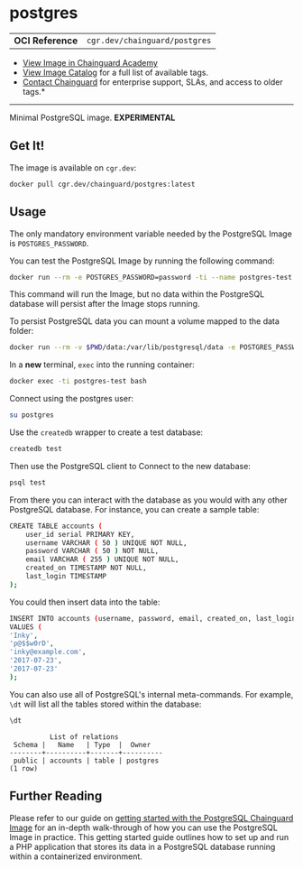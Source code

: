 <!--monopod:start-->
# postgres
| | |
| - | - |
| **OCI Reference** | `cgr.dev/chainguard/postgres` |


* [View Image in Chainguard Academy](https://edu.chainguard.dev/chainguard/chainguard-images/reference/postgres/overview/)
* [View Image Catalog](https://console.enforce.dev/images/catalog) for a full list of available tags.
* [Contact Chainguard](https://www.chainguard.dev/chainguard-images) for enterprise support, SLAs, and access to older tags.*

---
<!--monopod:end-->

<!--overview:start-->
Minimal PostgreSQL image. **EXPERIMENTAL**
<!--overview:end-->

<!--getting:start-->
## Get It!
The image is available on `cgr.dev`:

```
docker pull cgr.dev/chainguard/postgres:latest
```
<!--getting:end-->

<!--body:start-->
## Usage

The only mandatory environment variable needed by the PostgreSQL Image is `POSTGRES_PASSWORD`. 

You can test the PostgreSQL Image by running the following command:

```sh
docker run --rm -e POSTGRES_PASSWORD=password -ti --name postgres-test cgr.dev/chainguard/postgres:latest
```

This command will run the Image, but no data within the PostgreSQL database will persist after the Image stops running.

To persist PostgreSQL data you can mount a volume mapped to the data folder:

```sh
docker run --rm -v $PWD/data:/var/lib/postgresql/data -e POSTGRES_PASSWORD=password -ti --name postgres-test cgr.dev/chainguard/postgres:latest
```

In a __new__ terminal,  `exec` into the running container:

```sh
docker exec -ti postgres-test bash
```

Connect using the postgres user:

```sh
su postgres
```

Use the `createdb` wrapper to create a test database:

```sh
createdb test
```

Then use the PostgreSQL client to Connect to the new database: 

```sh
psql test
```

From there you can interact with the database as you would with any other PostgreSQL database. For instance, you can create a sample table:

```sh
CREATE TABLE accounts (
	user_id serial PRIMARY KEY,
	username VARCHAR ( 50 ) UNIQUE NOT NULL,
	password VARCHAR ( 50 ) NOT NULL,
	email VARCHAR ( 255 ) UNIQUE NOT NULL,
	created_on TIMESTAMP NOT NULL,
	last_login TIMESTAMP
);
```

You could then insert data into the table:

```sh
INSERT INTO accounts (username, password, email, created_on, last_login)
VALUES (
'Inky',
'p@$$w0rD',
'inky@example.com',
'2017-07-23',
'2017-07-23'
);
```

You can also use all of PostgreSQL's internal meta-commands. For example, `\dt` will list all the tables stored within the database:

```sh
\dt
```
```
          List of relations
 Schema |   Name   | Type  |  Owner
--------+----------+-------+----------
 public | accounts | table | postgres
(1 row)
```

## Further Reading

Please refer to our guide on [getting started with the PostgreSQL Chainguard Image](https://edu.chainguard.dev/chainguard/chainguard-images/getting-started/getting-started-postgres/) for an in-depth walk-through of how you can use the PostgreSQL Image in practice. This getting started guide outlines how to set up and run a PHP application that stores its data in a PostgreSQL database running within a containerized environment. 
<!--body:end-->
